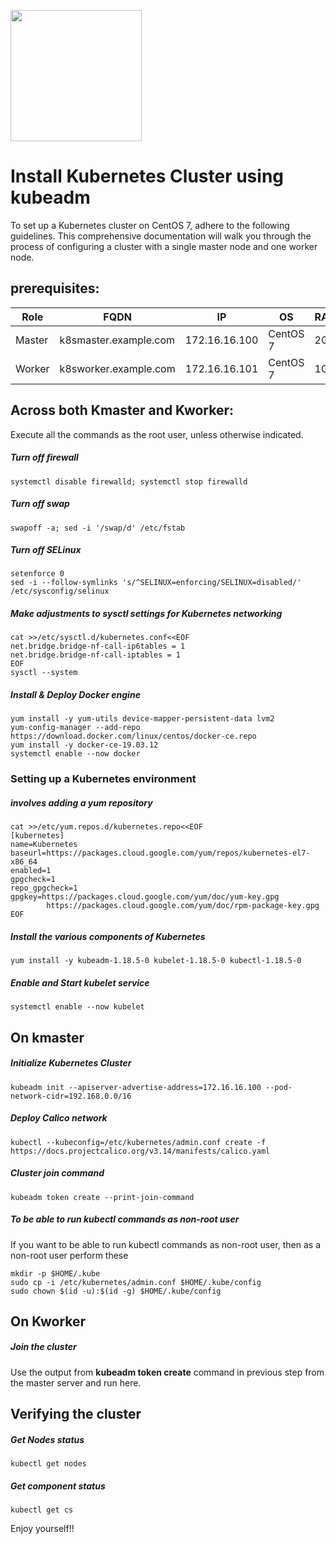 <p align="center"> 

<img src="https://kubernetes.io/images/nav_logo2.svg" width="210" style="margin-right: 10px;"></p>
# Install Kubernetes Cluster using kubeadm
To set up a Kubernetes cluster on CentOS 7, adhere to the following guidelines. 
This comprehensive documentation will walk you through the process of configuring
a cluster with a single master node and one worker node.

## prerequisites:
|Role|FQDN|IP|OS|RAM|CPU|
|----|----|----|----|----|----|
|Master|k8smaster.example.com|172.16.16.100|CentOS 7|2G|2|
|Worker|k8sworker.example.com|172.16.16.101|CentOS 7|1G|1|

## Across both Kmaster and Kworker:
Execute all the commands as the root user, unless otherwise indicated.
##### Turn off firewall
```
systemctl disable firewalld; systemctl stop firewalld
```
##### Turn off swap
```
swapoff -a; sed -i '/swap/d' /etc/fstab
```
##### Turn off SELinux
```
setenforce 0
sed -i --follow-symlinks 's/^SELINUX=enforcing/SELINUX=disabled/' /etc/sysconfig/selinux
```
##### Make adjustments to sysctl settings for Kubernetes networking
```
cat >>/etc/sysctl.d/kubernetes.conf<<EOF
net.bridge.bridge-nf-call-ip6tables = 1
net.bridge.bridge-nf-call-iptables = 1
EOF
sysctl --system
```
##### Install & Deploy Docker engine
```
yum install -y yum-utils device-mapper-persistent-data lvm2
yum-config-manager --add-repo https://download.docker.com/linux/centos/docker-ce.repo
yum install -y docker-ce-19.03.12 
systemctl enable --now docker
```
### Setting up a Kubernetes environment
#####  involves adding a yum repository
```
cat >>/etc/yum.repos.d/kubernetes.repo<<EOF
[kubernetes]
name=Kubernetes
baseurl=https://packages.cloud.google.com/yum/repos/kubernetes-el7-x86_64
enabled=1
gpgcheck=1
repo_gpgcheck=1
gpgkey=https://packages.cloud.google.com/yum/doc/yum-key.gpg
        https://packages.cloud.google.com/yum/doc/rpm-package-key.gpg
EOF
```
##### Install the various components of Kubernetes
```
yum install -y kubeadm-1.18.5-0 kubelet-1.18.5-0 kubectl-1.18.5-0
```
##### Enable and Start kubelet service
```
systemctl enable --now kubelet
```
## On kmaster
##### Initialize Kubernetes Cluster
```
kubeadm init --apiserver-advertise-address=172.16.16.100 --pod-network-cidr=192.168.0.0/16
```
##### Deploy Calico network
```
kubectl --kubeconfig=/etc/kubernetes/admin.conf create -f https://docs.projectcalico.org/v3.14/manifests/calico.yaml
```
##### Cluster join command
```
kubeadm token create --print-join-command
```
##### To be able to run kubectl commands as non-root user
If you want to be able to run kubectl commands as non-root user, then as a non-root user perform these
```
mkdir -p $HOME/.kube
sudo cp -i /etc/kubernetes/admin.conf $HOME/.kube/config
sudo chown $(id -u):$(id -g) $HOME/.kube/config

```
## On Kworker
##### Join the cluster
Use the output from __kubeadm token create__ command in previous step from the master server and run here.

## Verifying the cluster
##### Get Nodes status
```
kubectl get nodes
```
##### Get component status
```
kubectl get cs
```
Enjoy yourself!!

